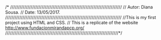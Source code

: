 /* ///////////////////////////////////////////////////////////////////////
// Autor: Diana Sousa.
// Date: 13/05/2017.
//////////////////////////////////////////////////////////////////////////
//This is my first project using HTML and CSS.
// This is a replicate of the website http://www.fundacionmirandapcp.org/
////////////////////////////////////////////////////////////////////////*/